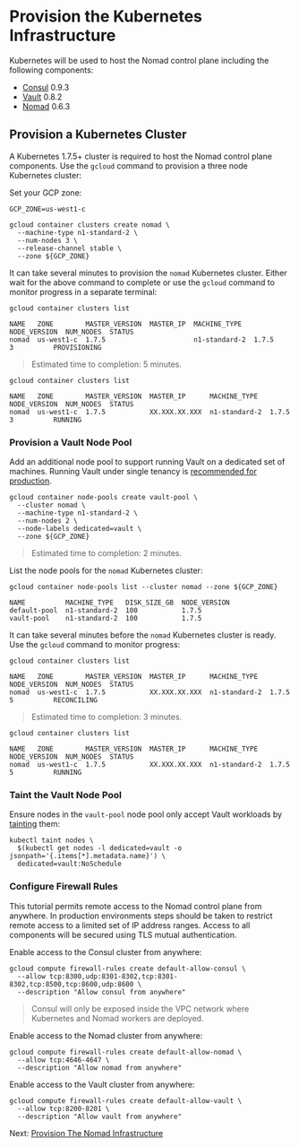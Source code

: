 # Provision the Kubernetes Infrastructure

Kubernetes will be used to host the Nomad control plane including the following components:

* [Consul](https://www.consul.io/) 0.9.3
* [Vault](https://www.vaultproject.io/) 0.8.2
* [Nomad](https://www.nomadproject.io/) 0.6.3

## Provision a Kubernetes Cluster

A Kubernetes 1.7.5+ cluster is required to host the Nomad control plane components. Use the `gcloud` command to provision a three node Kubernetes cluster:

Set your GCP zone:
```
GCP_ZONE=us-west1-c
```

```
gcloud container clusters create nomad \
  --machine-type n1-standard-2 \
  --num-nodes 3 \
  --release-channel stable \
  --zone ${GCP_ZONE}
```

It can take several minutes to provision the `nomad` Kubernetes cluster. Either wait for the above command to complete or use the `gcloud` command to monitor progress in a separate terminal:

```
gcloud container clusters list
```
```
NAME   ZONE        MASTER_VERSION  MASTER_IP  MACHINE_TYPE   NODE_VERSION  NUM_NODES  STATUS
nomad  us-west1-c  1.7.5                      n1-standard-2  1.7.5         3          PROVISIONING
```

> Estimated time to completion: 5 minutes.

```
gcloud container clusters list
```
```
NAME   ZONE        MASTER_VERSION  MASTER_IP      MACHINE_TYPE   NODE_VERSION  NUM_NODES  STATUS
nomad  us-west1-c  1.7.5           XX.XXX.XX.XXX  n1-standard-2  1.7.5         3          RUNNING
```

### Provision a Vault Node Pool

Add an additional node pool to support running Vault on a dedicated set of machines. Running Vault under single tenancy is [recommended for production](https://www.vaultproject.io/guides/production.html).

```
gcloud container node-pools create vault-pool \
  --cluster nomad \
  --machine-type n1-standard-2 \
  --num-nodes 2 \
  --node-labels dedicated=vault \
  --zone ${GCP_ZONE}
```

> Estimated time to completion: 2 minutes.

List the node pools for the `nomad` Kubernetes cluster:

```
gcloud container node-pools list --cluster nomad --zone ${GCP_ZONE}
```
```
NAME          MACHINE_TYPE   DISK_SIZE_GB  NODE_VERSION
default-pool  n1-standard-2  100           1.7.5
vault-pool    n1-standard-2  100           1.7.5
```

It can take several minutes before the `nomad` Kubernetes cluster is ready. Use the `gcloud` command to monitor progress:

```
gcloud container clusters list
```

```
NAME   ZONE        MASTER_VERSION  MASTER_IP      MACHINE_TYPE   NODE_VERSION  NUM_NODES  STATUS
nomad  us-west1-c  1.7.5           XX.XXX.XX.XXX  n1-standard-2  1.7.5         5          RECONCILING
```

> Estimated time to completion: 3 minutes.

```
gcloud container clusters list
```

```
NAME   ZONE        MASTER_VERSION  MASTER_IP      MACHINE_TYPE   NODE_VERSION  NUM_NODES  STATUS
nomad  us-west1-c  1.7.5           XX.XXX.XX.XXX  n1-standard-2  1.7.5         5          RUNNING
```

### Taint the Vault Node Pool

Ensure nodes in the `vault-pool` node pool only accept Vault workloads by [tainting](https://kubernetes.io/docs/concepts/configuration/assign-pod-node/#taints-and-tolerations-beta-feature) them:

```
kubectl taint nodes \
  $(kubectl get nodes -l dedicated=vault -o jsonpath='{.items[*].metadata.name}') \
  dedicated=vault:NoSchedule
```

### Configure Firewall Rules

This tutorial permits remote access to the Nomad control plane from anywhere. In production environments steps should be taken to restrict remote access to a limited set of IP address ranges. Access to all components will be secured using TLS mutual authentication.  

Enable access to the Consul cluster from anywhere:

```
gcloud compute firewall-rules create default-allow-consul \
  --allow tcp:8300,udp:8301-8302,tcp:8301-8302,tcp:8500,tcp:8600,udp:8600 \
  --description "Allow consul from anywhere"
```

> Consul will only be exposed inside the VPC network where Kubernetes and Nomad workers are deployed.

Enable access to the Nomad cluster from anywhere:

```
gcloud compute firewall-rules create default-allow-nomad \
  --allow tcp:4646-4647 \
  --description "Allow nomad from anywhere"
```

Enable access to the Vault cluster from anywhere:

```
gcloud compute firewall-rules create default-allow-vault \
  --allow tcp:8200-8201 \
  --description "Allow vault from anywhere"
```

Next: [Provision The Nomad Infrastructure](04-nomad-infrastructure.md)
